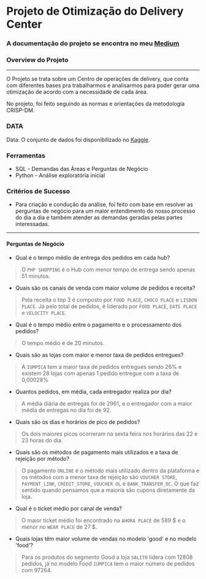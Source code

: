 ﻿# Projeto de Otimização do Delivery Center

### A documentação do projeto se encontra no meu [Medium]()

### Overview do Projeto
---

O Projeto se trata sobre um Centro de operações de delivery, que conta com diferentes bases pra trabalharmos e analisarmos para poder gerar uma otimização de acordo com a necessidade de cada área.

No projeto, foi feito seguindo as normas e orientações da metodologia CRISP-DM.

### DATA

Data: O conjunto de dados foi disponibilizado no [Kaggle](https://www.kaggle.com/datasets/nosbielcs/brazilian-delivery-center).

### Ferramentas

- SQL - Demandas das Áreas e Perguntas de Negócio
- Python - Análise exploratória inicial


### Critérios de Sucesso

- Para criação e condução da análise, foi feito com base em resolver as perguntas de negócio para um maior entendimento do nosso processo do dia a dia e também atender as demandas geradas pelas partes interessadas.
---

#### Perguntas de Negócio


- Qual é o tempo médio de entrega dos pedidos em cada hub?

> O `PHP SHOPPING` é o Hub com menor tempo de entrega sendo apenas 51 minutos.

- Quais são os canais de venda com maior volume de pedidos e receita?

> Pela receita o top 3 é composto por `FOOD PLACE`, `CHOCO PLACE` e `LISBON PLACE`. Já pelo total de pedidos, é liderado por `FOOD PLACE`, `EATS PLACE` e `VELOCITY PLACE`.

- Qual é o tempo médio entre o pagamento e o processamento dos pedidos?

> O tempo médio é de 20 minutos.

- Quais são as lojas com maior e menor taxa de pedidos entregues?

> A `IUMPICA` tem a maior taxa de pedidos entregues sendo 26% e existem 28 lojas com apenas 1 pedido entregue com a taxa de 0,00028%

- Quantos pedidos, em média, cada entregador realiza por dia?

> A média diária de entregas foi de 2961, e o entregador com a maior média de entregas no dia foi de 92.

- Quais são os dias e horários de pico de pedidos?

> Os dois maiores picos ocorreram na sexta feira nos horários das 22 e 23 horas do dia.

- Quais são os métodos de pagamento mais utilizados e a taxa de rejeição por método?

> O pagamento `ONLINE` é o método mais utilizado dentro da plataforma e os métodos com a menor taxa de rejeição são `VOUCHER STORE`, `PAYMENT_LINK`, `CREDIT_STORE`, `VOUCHER OL` e `BANK_TRANSFER_DC`. O que faz sentido quando pensamos que a maioria são cupons diretamente da loja.

- Qual é o ticket médio por canal de venda?

> O maior ticket médio foi encontrado na `AHORA PLACE` de 589 $ e o menor no `WEAR PLACE` de 27 $.

- Quais lojas têm maior volume de vendas no modelo 'good' e no modelo 'food'?

> Para os produtos do segmento Good a loja `SALITO` lidera com 12808 pedidos, já no modelo Food `IUMPICA` tem o maior número de pedidos com 97264.
